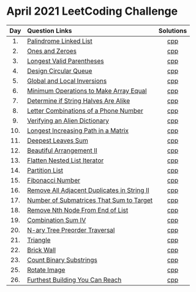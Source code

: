 # April 2021 LeetCoding Challenge

| Day | Question Links                                                                                                                                                    |                                 Solutions                                  |
| :-: | :---------------------------------------------------------------------------------------------------------------------------------------------------------------- | :------------------------------------------------------------------------: |
| 1.  | [Palindrome Linked List](https://leetcode.com/explore/featured/card/april-leetcoding-challenge-2021/593/week-1-april-1st-april-7th/3693/)                         |               [cpp](./01.%20Palindrome%20Linked%20List.cpp)                |
| 2.  | [Ones and Zeroes](https://leetcode.com/explore/challenge/card/april-leetcoding-challenge-2021/593/week-1-april-1st-april-7th/3694/)                               |                   [cpp](./02.%20Ones%20and%20Zeroes.cpp)                   |
| 3.  | [Longest Valid Parentheses](https://leetcode.com/explore/challenge/card/april-leetcoding-challenge-2021/593/week-1-april-1st-april-7th/3695/)                     |              [cpp](./03.%20Longest%20Valid%20Parentheses.cpp)              |
| 4.  | [Design Circular Queue](https://leetcode.com/explore/challenge/card/april-leetcoding-challenge-2021/593/week-1-april-1st-april-7th/3696/)                         |                [cpp](./04.%20Design%20Circular%20Queue.cpp)                |
| 5.  | [Global and Local Inversions](https://leetcode.com/explore/challenge/card/april-leetcoding-challenge-2021/593/week-1-april-1st-april-7th/3697/)                   |            [cpp](./05.%20Global%20and%20Local%20Inversions.cpp)            |
| 6.  | [Minimum Operations to Make Array Equal](https://leetcode.com/explore/challenge/card/april-leetcoding-challenge-2021/593/week-1-april-1st-april-7th/3698/)        |    [cpp](./06.%20Minimum%20Operations%20to%20Make%20Array%20Equal.cpp)     |
| 7.  | [Determine if String Halves Are Alike](https://leetcode.com/explore/challenge/card/april-leetcoding-challenge-2021/593/week-1-april-1st-april-7th/3699/)          |     [cpp](./07.%20Determine%20if%20String%20Halves%20Are%20Alike.cpp)      |
| 8.  | [Letter Combinations of a Phone Number](https://leetcode.com/explore/challenge/card/april-leetcoding-challenge-2021/594/week-2-april-8th-april-14th/3701/)        |     [cpp](./08.%20Letter%20Combinations%20of%20a%20Phone%20Number.cpp)     |
| 9.  | [Verifying an Alien Dictionary](https://leetcode.com/explore/challenge/card/april-leetcoding-challenge-2021/594/week-2-april-8th-april-14th/3702/)                |           [cpp](./09.%20Verifying%20an%20Alien%20Dictionary.cpp)           |
| 10. | [Longest Increasing Path in a Matrix](https://leetcode.com/explore/challenge/card/april-leetcoding-challenge-2021/594/week-2-april-8th-april-14th/3703/)          |      [cpp](./10.%20Longest%20Increasing%20Path%20in%20a%20Matrix.cpp)      |
| 11. | [Deepest Leaves Sum](https://leetcode.com/explore/challenge/card/april-leetcoding-challenge-2021/594/week-2-april-8th-april-14th/3704/)                           |                 [cpp](./11.%20Deepest%20Leaves%20Sum.cpp)                  |
| 12. | [Beautiful Arrangement II](https://leetcode.com/explore/challenge/card/april-leetcoding-challenge-2021/594/week-2-april-8th-april-14th/3705/)                     |              [cpp](./12.%20Beautiful%20Arrangement%20II.cpp)               |
| 13. | [Flatten Nested List Iterator](https://leetcode.com/explore/challenge/card/april-leetcoding-challenge-2021/594/week-2-april-8th-april-14th/3706/)                 |           [cpp](./13.%20Flatten%20Nested%20List%20Iterator.cpp)            |
| 14. | [Partition List](https://leetcode.com/explore/challenge/card/april-leetcoding-challenge-2021/594/week-2-april-8th-april-14th/3707/)                               |                    [cpp](./14.%20Partition%20List.cpp)                     |
| 15. | [Fibonacci Number](https://leetcode.com/explore/challenge/card/april-leetcoding-challenge-2021/595/week-3-april-15th-april-21st/3709/)                            |                   [cpp](./15.%20Fibonacci%20Number.cpp)                    |
| 16. | [Remove All Adjacent Duplicates in String II](https://leetcode.com/explore/challenge/card/april-leetcoding-challenge-2021/595/week-3-april-15th-april-21st/3710/) | [cpp](./16.%20Remove%20All%20Adjacent%20Duplicates%20in%20String%20II.cpp) |
| 17. | [Number of Submatrices That Sum to Target](https://leetcode.com/explore/challenge/card/april-leetcoding-challenge-2021/595/week-3-april-15th-april-21st/3711/)    |  [cpp](./17.%20Number%20of%20Submatrices%20That%20Sum%20to%20Target.cpp)   |
| 18. | [Remove Nth Node From End of List](https://leetcode.com/explore/challenge/card/april-leetcoding-challenge-2021/595/week-3-april-15th-april-21st/3712/)            |      [cpp](./18.%20Remove%20Nth%20Node%20From%20End%20of%20List.cpp)       |
| 19. | [Combination Sum IV](https://leetcode.com/explore/challenge/card/april-leetcoding-challenge-2021/595/week-3-april-15th-april-21st/3713/)                          |                 [cpp](./19.%20Combination%20Sum%20IV.cpp)                  |
| 20. | [N-ary Tree Preorder Traversal](https://leetcode.com/explore/challenge/card/april-leetcoding-challenge-2021/595/week-3-april-15th-april-21st/3714/)               |           [cpp](./20.%20N-ary%20Tree%20Preorder%20Traversal.cpp)           |
| 21. | [Triangle](https://leetcode.com/explore/challenge/card/april-leetcoding-challenge-2021/595/week-3-april-15th-april-21st/3715/)                                    |                        [cpp](./21.%20Triangle.cpp)                         |
| 22. | [Brick Wall](https://leetcode.com/explore/challenge/card/april-leetcoding-challenge-2021/596/week-4-april-22nd-april-28th/3717/)                                  |                      [cpp](./22.%20Brick%20Wall.cpp)                       |
| 23. | [Count Binary Substrings](https://leetcode.com/explore/challenge/card/april-leetcoding-challenge-2021/596/week-4-april-22nd-april-28th/3718/)                     |               [cpp](./23.%20Count%20Binary%20Substrings.cpp)               |
| 25. | [Rotate Image](https://leetcode.com/explore/challenge/card/april-leetcoding-challenge-2021/596/week-4-april-22nd-april-28th/3720/)                                |                     [cpp](./25.%20Rotate%20Image.cpp)                      |
| 26. | [Furthest Building You Can Reach](https://leetcode.com/explore/challenge/card/april-leetcoding-challenge-2021/596/week-4-april-22nd-april-28th/3721/)             |         [cpp](./26.%20Furthest%20Building%20You%20Can%20Reach.cpp)         |
